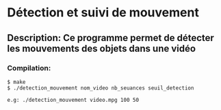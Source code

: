 # Détection et suivi de mouvement


## Description: Ce programme permet de détecter les mouvements des objets dans une vidéo

### Compilation:
	$ make
	$ ./detection_mouvement nom_video nb_seuances seuil_detection

	e.g: ./detection_mouvement video.mpg 100 50
